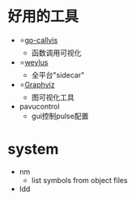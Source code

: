 # 好用的工具

- ⭐[go-callvis](https://github.com/ofabry/go-callvis)
	* 函数调用可视化
- ⭐[weylus](https://github.com/H-M-H/Weylus)
	* 全平台"sidecar"
- ⭐[Graphviz](http://www.graphviz.org/download/)
	* 图可视化工具
- pavucontrol
	* gui控制pulse配置

# system

- nm
	* list symbols from object files
- ldd


